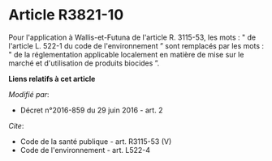 # Article R3821-10

Pour l'application à Wallis-et-Futuna de l'article R. 3115-53, les mots : " de l'article L. 522-1 du code de l'environnement
” sont remplacés par les mots : " de la réglementation applicable localement en matière de mise sur le marché et
d'utilisation de produits biocides ”.

**Liens relatifs à cet article**

_Modifié par_:

  - Décret n°2016-859 du 29 juin 2016 - art. 2

_Cite_:

  - Code de la santé publique - art. R3115-53 (V)
  - Code de l'environnement - art. L522-4
